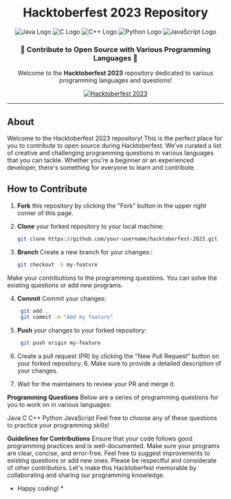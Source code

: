 <h1 align="center">Hacktoberfest 2023 Repository</h1>
<p align="center">
  <img src="https://1000logos.net/wp-content/uploads/2020/09/Java-Logo.png" alt="Java Logo">
  <img src="https://1000logos.net/wp-content/uploads/2020/09/C-Logo.png" alt="C Logo">
  <img src="https://1000logos.net/wp-content/uploads/2020/09/CPP-Logo.png" alt="C++ Logo">
  <img src="https://1000logos.net/wp-content/uploads/2020/09/Python-Logo.png" alt="Python Logo">
  <img src="https://1000logos.net/wp-content/uploads/2020/09/JavaScript-Logo.png" alt="JavaScript Logo">
</p>

<h3 align="center">🚀 Contribute to Open Source with Various Programming Languages 🚀</h3>

<p align="center">
  Welcome to the <strong>Hacktoberfest 2023</strong> repository dedicated to various programming languages and questions!
</p>

<p align="center">
  <a href="https://hacktoberfest.digitalocean.com/"><img src="https://img.shields.io/badge/Hacktoberfest-2023-blueviolet" alt="Hacktoberfest 2023"></a>
</p>

---

## About

Welcome to the Hacktoberfest 2023 repository! This is the perfect place for you to contribute to open source during Hacktoberfest. We've curated a list of creative and challenging programming questions in various languages that you can tackle. Whether you're a beginner or an experienced developer, there's something for everyone to learn and contribute.

## How to Contribute

1. **Fork** this repository by clicking the "Fork" button in the upper right corner of this page.

2. **Clone** your forked repository to your local machine:
   ```sh
   git clone https://github.com/your-username/hacktoberfest-2023.git

3. **Branch** Create a new branch for your changes::
   ```sh
   git checkout -b my-feature


Make your contributions to the programming questions. You can solve the existing questions or add new programs.


4. **Commit** Commit your changes:
   ```sh
    git add .
    git commit -m "Add my feature"


4. **Push**  your changes to your forked repository:
   ```sh
    git push origin my-feature

5. Create a pull request (PR) by clicking the "New Pull Request" button on your forked repository. 6. Make sure to provide a detailed description of your changes.

7. Wait for the maintainers to review your PR and merge it.

**Programming Questions**
Below are a series of programming questions for you to work on in various languages:

Java
C
C++
Python
JavaScript
Feel free to choose any of these questions to practice your programming skills!

**Guidelines for Contributions**
Ensure that your code follows good programming practices and is well-documented.
Make sure your programs are clear, concise, and error-free.
Feel free to suggest improvements to existing questions or add new ones.
Please be respectful and considerate of other contributors.
Let's make this Hacktoberfest memorable by collaborating and sharing our programming knowledge.

* Happy coding! *



